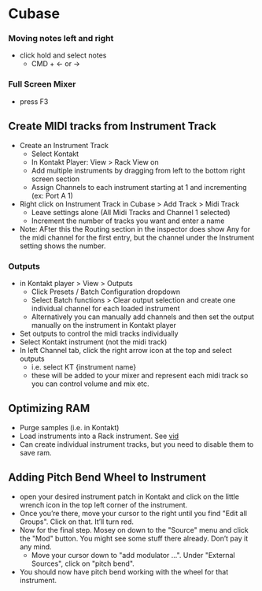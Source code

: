 # Cubase

### Moving notes left and right

- click hold and select notes
  - CMD + <- or ->

### Full Screen Mixer

- press F3

## Create MIDI tracks from Instrument Track

- Create an Instrument Track
  - Select Kontakt
  - In Kontakt Player: View > Rack View on
  - Add multiple instruments by dragging from left to the bottom right screen section
  - Assign Channels to each instrument starting at 1 and incrementing (ex: Port A 1)
- Right click on Instrument Track in Cubase > Add Track > Midi Track
  - Leave settings alone (All Midi Tracks and Channel 1 selected)
  - Increment the number of tracks you want and enter a name
- Note: AFter this the Routing section in the inspector does show Any for the midi channel for the first entry, but the channel under the Instrument setting shows the number.

### Outputs

- in Kontakt player > View > Outputs
  - Click Presets / Batch Configuration dropdown
  - Select Batch functions > Clear output selection and create one individual channel for each loaded instrument
  - Alternatively you can manually add channels and then set the output manually on the instrument in Kontakt player
- Set outputs to control the midi tracks individually
- Select Kontakt instrument (not the midi track)
- In left Channel tab, click the right arrow icon at the top and select outputs
  - i.e. select KT {instrument name}
  - these will be added to your mixer and represent each midi track so you can control volume and mix etc.

## Optimizing RAM

- Purge samples (i.e. in Kontakt)
- Load instruments into a Rack instrument. See [vid](https://www.udemy.com/course/cubase-complete-course/learn/lecture/34818318#notes)
- Can create individual instrument tracks, but you need to disable them to save ram.

## Adding Pitch Bend Wheel to Instrument

- open your desired instrument patch in Kontakt and click on the little wrench icon in the top left corner of the instrument.
- Once you’re there, move your cursor to the right until you find "Edit all Groups". Click on that. It’ll turn red.
- Now for the final step. Mosey on down to the "Source" menu and click the "Mod" button. You might see some stuff there already. Don’t pay it any mind.
  - Move your cursor down to "add modulator ...". Under "External Sources", click on "pitch bend".
- You should now have pitch bend working with the wheel for that instrument.
